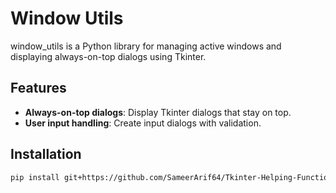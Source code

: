 # Window Utils

window_utils is a Python library for managing active windows and displaying always-on-top dialogs using Tkinter.

## Features
- **Always-on-top dialogs**: Display Tkinter dialogs that stay on top.
- **User input handling**: Create input dialogs with validation.

## Installation
```sh
pip install git+https://github.com/SameerArif64/Tkinter-Helping-Functions
